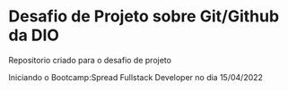 # Desafio de Projeto sobre Git/Github da DIO
Repositorio criado para o desafio de projeto

Iniciando o Bootcamp:Spread Fullstack Developer no dia 15/04/2022

